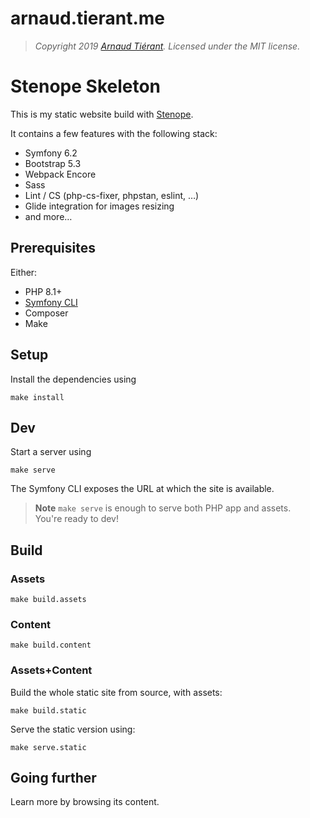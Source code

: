 arnaud.tierant.me
==================

> *Copyright 2019 [Arnaud Tiérant](https://arnaud.tiérant.me). Licensed under the MIT license.*

# Stenope Skeleton

This is my static website build with  [Stenope](https://stenopephp.github.io/Stenope/).

It contains a few features with the following stack:

- Symfony 6.2
- Bootstrap 5.3
- Webpack Encore
- Sass
- Lint / CS (php-cs-fixer, phpstan, eslint, …)
- Glide integration for images resizing
- and more…

## Prerequisites

Either:

- PHP 8.1+
- [Symfony CLI](https://symfony.com/download)
- Composer
- Make

## Setup

Install the dependencies using

```shell
make install
```

## Dev

Start a server using

```shell
make serve
```

The Symfony CLI exposes the URL at which the site is available.

> **Note**
> `make serve` is enough to serve both PHP app and assets.  
> You're ready to dev!

## Build

### Assets

```shell
make build.assets
```

### Content

```shell
make build.content
````

### Assets+Content

Build the whole static site from source, with assets:

```shell
make build.static
```

Serve the static version using:

```shell
make serve.static
```

## Going further

Learn more by browsing its content.
